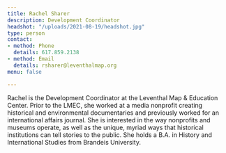 ```yaml
---
title: Rachel Sharer
description: Development Coordinator
headshot: "/uploads/2021-08-19/headshot.jpg"
type: person
contact:
- method: Phone
  details: 617.859.2138
- method: Email
  details: rsharer@leventhalmap.org
menu: false

---
```

Rachel is the Development Coordinator at the Leventhal Map & Education Center. Prior to the LMEC, she worked at a media nonprofit creating historical and environmental documentaries and previously worked for an international affairs journal. She is interested in the way nonprofits and museums operate, as well as the unique, myriad ways that historical institutions can tell stories to the public. She holds a B.A. in History and International Studies from Brandeis University. 